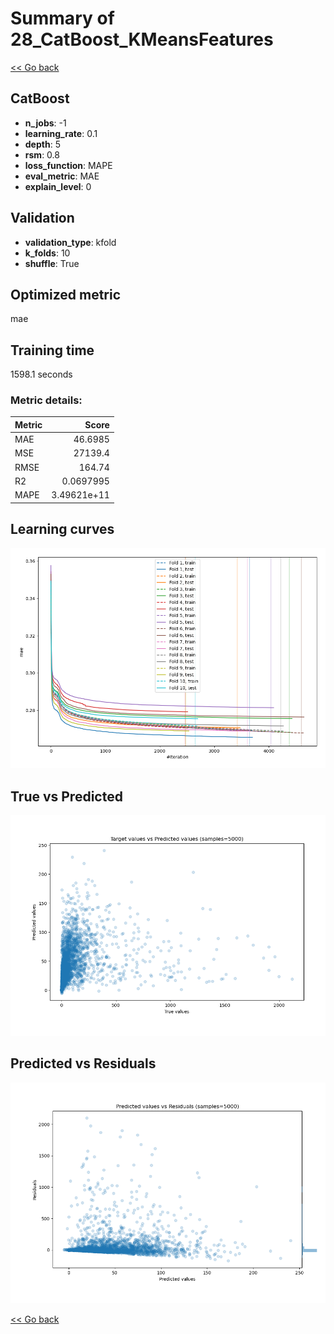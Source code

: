 # Summary of 28_CatBoost_KMeansFeatures

[<< Go back](../README.md)


## CatBoost
- **n_jobs**: -1
- **learning_rate**: 0.1
- **depth**: 5
- **rsm**: 0.8
- **loss_function**: MAPE
- **eval_metric**: MAE
- **explain_level**: 0

## Validation
 - **validation_type**: kfold
 - **k_folds**: 10
 - **shuffle**: True

## Optimized metric
mae

## Training time

1598.1 seconds

### Metric details:
| Metric   |           Score |
|:---------|----------------:|
| MAE      |    46.6985      |
| MSE      | 27139.4         |
| RMSE     |   164.74        |
| R2       |     0.0697995   |
| MAPE     |     3.49621e+11 |



## Learning curves
![Learning curves](learning_curves.png)
## True vs Predicted

![True vs Predicted](true_vs_predicted.png)


## Predicted vs Residuals

![Predicted vs Residuals](predicted_vs_residuals.png)



[<< Go back](../README.md)
